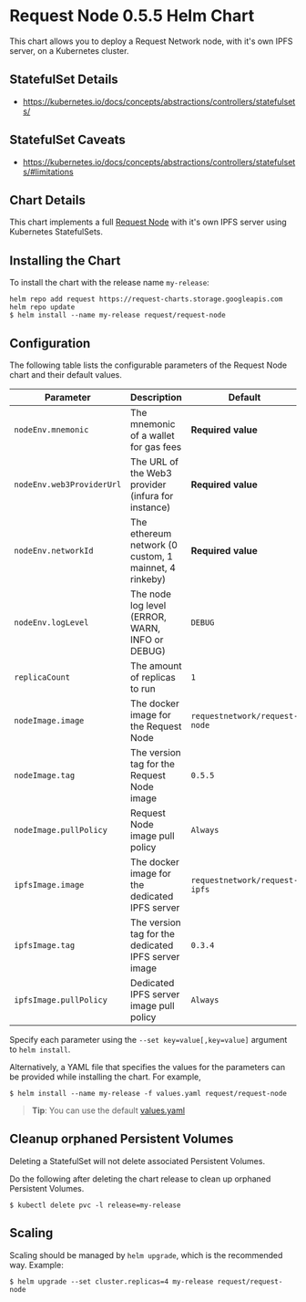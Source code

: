 # Request Node 0.5.5 Helm Chart

This chart allows you to deploy a Request Network node, with it's own IPFS server, on a Kubernetes cluster.

## StatefulSet Details

- https://kubernetes.io/docs/concepts/abstractions/controllers/statefulsets/

## StatefulSet Caveats

- https://kubernetes.io/docs/concepts/abstractions/controllers/statefulsets/#limitations

## Chart Details

This chart implements a full [Request Node](https://github.com/RequestNetwork/requestNetwork/tree/development/packages/request-node) with it's own IPFS server using Kubernetes StatefulSets.

## Installing the Chart

To install the chart with the release name `my-release`:

```console
helm repo add request https://request-charts.storage.googleapis.com
helm repo update
$ helm install --name my-release request/request-node
```

## Configuration

The following table lists the configurable parameters of the Request Node chart and their default values.

| Parameter                 | Description                                           | Default                       |
| ------------------------- | ----------------------------------------------------- | ----------------------------- |
| `nodeEnv.mnemonic`        | The mnemonic of a wallet for gas fees                 | **Required value**            |
| `nodeEnv.web3ProviderUrl` | The URL of the Web3 provider (infura for instance)    | **Required value**            |
| `nodeEnv.networkId`       | The ethereum network (0 custom, 1 mainnet, 4 rinkeby) | **Required value**            |
| `nodeEnv.logLevel`        | The node log level (ERROR, WARN, INFO or DEBUG)       | `DEBUG`                       |
| `replicaCount`            | The amount of replicas to run                         | `1`                           |
| `nodeImage.image`         | The docker image for the Request Node                 | `requestnetwork/request-node` |
| `nodeImage.tag`           | The version tag for the Request Node image            | `0.5.5`                       |
| `nodeImage.pullPolicy`    | Request Node image pull policy                        | `Always`                      |
| `ipfsImage.image`         | The docker image for the dedicated IPFS server        | `requestnetwork/request-ipfs` |
| `ipfsImage.tag`           | The version tag for the dedicated IPFS server image   | `0.3.4`                       |
| `ipfsImage.pullPolicy`    | Dedicated IPFS server image pull policy               | `Always`                      |

Specify each parameter using the `--set key=value[,key=value]` argument to `helm install`.

Alternatively, a YAML file that specifies the values for the parameters can be provided while installing the chart. For example,

```console
$ helm install --name my-release -f values.yaml request/request-node
```

> **Tip**: You can use the default [values.yaml](values.yaml)

## Cleanup orphaned Persistent Volumes

Deleting a StatefulSet will not delete associated Persistent Volumes.

Do the following after deleting the chart release to clean up orphaned Persistent Volumes.

```console
$ kubectl delete pvc -l release=my-release
```

## Scaling

Scaling should be managed by `helm upgrade`, which is the recommended way. Example:

```
$ helm upgrade --set cluster.replicas=4 my-release request/request-node
```
